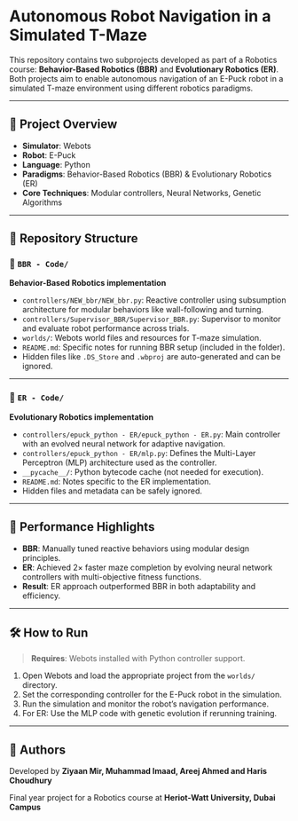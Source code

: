 # Autonomous Robot Navigation in a Simulated T-Maze

This repository contains two subprojects developed as part of a Robotics course: **Behavior-Based Robotics (BBR)** and **Evolutionary Robotics (ER)**. Both projects aim to enable autonomous navigation of an E-Puck robot in a simulated T-maze environment using different robotics paradigms.

---

## 🧠 Project Overview

- **Simulator**: Webots  
- **Robot**: E-Puck  
- **Language**: Python  
- **Paradigms**: Behavior-Based Robotics (BBR) & Evolutionary Robotics (ER)  
- **Core Techniques**: Modular controllers, Neural Networks, Genetic Algorithms  

---

## 📁 Repository Structure

### 📂 `BBR - Code/`  
**Behavior-Based Robotics implementation**

- `controllers/NEW_bbr/NEW_bbr.py`: Reactive controller using subsumption architecture for modular behaviors like wall-following and turning.  
- `controllers/Supervisor_BBR/Supervisor_BBR.py`: Supervisor to monitor and evaluate robot performance across trials.  
- `worlds/`: Webots world files and resources for T-maze simulation.  
- `README.md`: Specific notes for running BBR setup (included in the folder).  
- Hidden files like `.DS_Store` and `.wbproj` are auto-generated and can be ignored.  

---

### 📂 `ER - Code/`  
**Evolutionary Robotics implementation**

- `controllers/epuck_python - ER/epuck_python - ER.py`: Main controller with an evolved neural network for adaptive navigation.  
- `controllers/epuck_python - ER/mlp.py`: Defines the Multi-Layer Perceptron (MLP) architecture used as the controller.  
- `__pycache__/`: Python bytecode cache (not needed for execution).  
- `README.md`: Notes specific to the ER implementation.  
- Hidden files and metadata can be safely ignored.  

---

## 🚀 Performance Highlights

- **BBR**: Manually tuned reactive behaviors using modular design principles.  
- **ER**: Achieved 2× faster maze completion by evolving neural network controllers with multi-objective fitness functions.  
- **Result**: ER approach outperformed BBR in both adaptability and efficiency.  

---

## 🛠️ How to Run

> **Requires**: Webots installed with Python controller support.

1. Open Webots and load the appropriate project from the `worlds/` directory.  
2. Set the corresponding controller for the E-Puck robot in the simulation.  
3. Run the simulation and monitor the robot’s navigation performance.  
4. For ER: Use the MLP code with genetic evolution if rerunning training.  

---

## 👤 Authors

Developed by **Ziyaan Mir, Muhammad Imaad, Areej Ahmed and Haris Choudhury**

Final year project for a Robotics course at **Heriot-Watt University, Dubai Campus**

